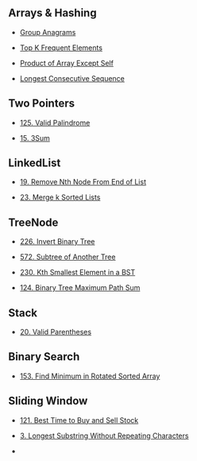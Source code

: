Arrays & Hashing
--

* [Group Anagrams](https://github.com/yzyolala/Leetcode-Blind-75/blob/main/49.%20Group%20Anagrams.md)

* [Top K Frequent Elements](https://github.com/yzyolala/Leetcode-Blind-75/blob/main/347.%20Top%20K%20Frequent%20Elements.md)

* [Product of Array Except Self](https://github.com/yzyolala/Leetcode-Blind-75/blob/main/238.%20Product%20of%20Array%20Except%20Self.md)

* [Longest Consecutive Sequence](https://github.com/yzyolala/Leetcode-Blind-75/blob/main/128.Longest%20Consecutive%20Sequence.md)

Two Pointers
--

* [125. Valid Palindrome](https://github.com/yzyolala/Leetcode-Blind-75/blob/main/125.%20Valid%20Palindrome.md)

* [15. 3Sum](https://github.com/yzyolala/Leetcode-Blind-75/blob/main/15.%203Sum.md)

LinkedList
--

* [19. Remove Nth Node From End of List](https://github.com/yzyolala/Leetcode-Blind-75/blob/main/19.%20Remove%20Nth%20Node%20From%20End%20of%20List.md)

* [23. Merge k Sorted Lists](https://github.com/yzyolala/Leetcode-Blind-75/blob/main/23.%20Merge%20k%20Sorted%20Lists.md)

TreeNode
--

* [226. Invert Binary Tree](https://github.com/yzyolala/Leetcode-Blind-75/blob/main/226.%20Invert%20Binary%20Tree.md)

* [572. Subtree of Another Tree](https://github.com/yzyolala/Leetcode-Blind-75/blob/main/572.%20Subtree%20of%20Another%20Tree.md)

* [230. Kth Smallest Element in a BST](https://github.com/yzyolala/Leetcode-Blind-75/blob/main/230.%20Kth%20Smallest%20Element%20in%20a%20BST.md)

* [124. Binary Tree Maximum Path Sum](https://github.com/yzyolala/Leetcode-Blind-75/blob/main/124.%20Binary%20Tree%20Maximum%20Path%20Sum.md)

Stack
--

* [20. Valid Parentheses](https://github.com/yzyolala/Leetcode-Blind-75/blob/main/20.%20Valid%20Parentheses.md)

Binary Search
--

* [153. Find Minimum in Rotated Sorted Array](https://github.com/yzyolala/Leetcode-Blind-75/blob/main/153.%20Find%20Minimum%20in%20Rotated%20Sorted%20Array.md)

Sliding Window
--

* [121. Best Time to Buy and Sell Stock](https://github.com/yzyolala/Leetcode-Blind-75/blob/main/121.%20Best%20Time%20to%20Buy%20and%20Sell%20Stock.md)

* [3. Longest Substring Without Repeating Characters](https://github.com/yzyolala/Leetcode-Blind-75/blob/main/3.%20Longest%20Substring%20Without%20Repeating%20Characters.md)

* []()
